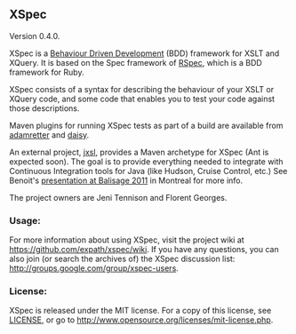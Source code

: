 ## XSpec

Version 0.4.0.

XSpec is a [Behaviour Driven Development](http://en.wikipedia.org/wiki/Behavior_Driven_Development)
(BDD) framework for XSLT and XQuery.  It is based on the Spec
framework of [RSpec](http://rspec.info/), which is a BDD framework for
Ruby.

XSpec consists of a syntax for describing the behaviour of your XSLT
or XQuery code, and some code that enables you to test your code
against those descriptions.

Maven plugins for running XSpec tests as part of a build are available from [adamretter](http://github.com/adamretter/xspec-maven-plugin) and [daisy](http://github.com/daisy/xspec-maven-plugin).

An external project, [jxsl](http://code.google.com/p/jxsl/), provides
a Maven archetype for XSpec (Ant is expected soon). The goal is to
provide everything needed to integrate with Continuous Integration
tools for Java (like Hudson, Cruise Control, etc.) See Benoit's
[presentation at Balisage 2011](http://www.balisage.net/Proceedings/vol7/html/Mercier01/BalisageVol7-Mercier01.html)
in Montreal for more info.

The project owners are Jeni Tennison and Florent Georges.

### Usage:

For more information about using XSpec, visit the project wiki at
<https://github.com/expath/xspec/wiki>. If you have any questions,
you can also join (or search the archives of) the XSpec discussion
list: <http://groups.google.com/group/xspec-users>.


### License:

XSpec is released under the MIT license.  For a copy of this license,
see [LICENSE](LICENSE), or go to <http://www.opensource.org/licenses/mit-license.php>.
